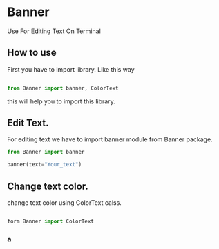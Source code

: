 # Banner
 Use For Editing Text On Terminal

## How to use

First you have to import library. Like this way

```python

from Banner import banner, ColorText
```

this will help you to import this library. 

## Edit Text.

For editing text we have to import banner module from Banner package. 

```python
from Banner import banner

banner(text="Your_text")
```

## Change text color.

change text color using ColorText calss.


```python

form Banner import ColorText

```
### a